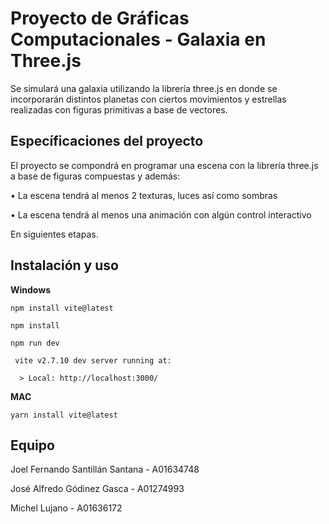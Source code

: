 # Proyecto de Gráficas Computacionales - Galaxia en Three.js

Se simulará una galaxia utilizando la librería three.js en donde se incorporarán distintos planetas con ciertos movimientos y estrellas realizadas con figuras primitivas a base de vectores.

## Específicaciones del proyecto

El proyecto se compondrá en programar una escena con la librería three.js a base de 
figuras compuestas y además:  

• La escena tendrá al menos 2 texturas, luces así como sombras 

• La escena tendrá al menos una animación con algún control interactivo

En siguientes etapas.

## Instalación y uso
**Windows**
```
npm install vite@latest

npm install 

npm run dev

 vite v2.7.10 dev server running at:

  > Local: http://localhost:3000/
```
**MAC**
```
yarn install vite@latest
```

## Equipo
Joel Fernando Santillán Santana - A01634748

José Alfredo Gódinez Gasca - A01274993

Michel Lujano - A01636172
